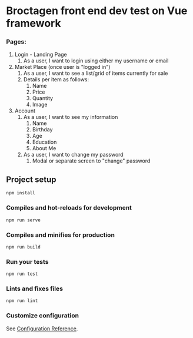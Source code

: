 # Broctagen front end dev test on Vue framework

### Pages:

1. Login - Landing Page
   1. As a user, I want to login using either my username or email
2. Market Place (once user is "logged in")
   1. As a user, I want to see a list/grid of items currently for sale
   2. Details per item as follows:
      1. Name
      2. Price
      3. Quantity
      4. Image
3. Account
   1. As a user, I want to see my information
      1. Name
      2. Birthday
      3. Age
      4. Education
      5. About Me
   2. As a user, I want to change my password
      1. Modal or separate screen to "change" password

## Project setup

```
npm install
```

### Compiles and hot-reloads for development

```
npm run serve
```

### Compiles and minifies for production

```
npm run build
```

### Run your tests

```
npm run test
```

### Lints and fixes files

```
npm run lint
```

### Customize configuration

See [Configuration Reference](https://cli.vuejs.org/config/).

